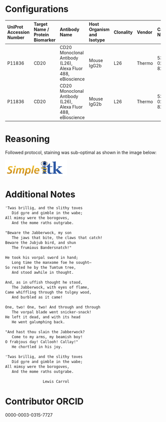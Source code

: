 # Configurations

| UniProt Accession Number   | Target Name / Protein Biomarker   | Antibody Name                                                | Host Organism and Isotype   | Clonality   | Vendor   | Catalog Number   | Conjugate   | RRID        | Application   | Method           | Tissue Preservation   | Tissue           | Detergent         | Antigen Retrieval Conditions   | Dye Inactivation Conditions   | Result   | Agree   | Disagree   |
|:---------------------------|:----------------------------------|:-------------------------------------------------------------|:----------------------------|:------------|:---------|:-----------------|:------------|:------------|:--------------|:-----------------|:----------------------|:-----------------|:------------------|:-------------------------------|:------------------------------|:---------|:--------|:-----------|
| P11836                     | CD20                              | CD20 Monoclonal Antibody (L26), Alexa Fluor 488, eBioscience | Mouse IgG2b                 | L26         | Thermo   | 53-0202-82       | AF488       | AB_10734358 | IHC-Fr        | IBEX2D Automated | 1% PFA Fixed Frozen   | Human lymph node | 0.3% Triton-X-100 |                                | 1 mg/ml LiBH4 15 minutes      | Success  | [+](#reason1)       |            |
| P11836                     | CD20                              | CD20 Monoclonal Antibody (L26), Alexa Fluor 488, eBioscience | Mouse IgG2b                 | L26         | Thermo   | 53-0202-82       | AF488       | AB_10734358 | IHC-Fr        | IBEX2D Manual    | 1% PFA Fixed Frozen   | Human lymph node | 0.3% Triton-X-100 |                                | 1 mg/ml LiBH4 15 minutes      | Success  | [+](#reason1)       |            |



# Reasoning

<a name="reason1"></a>
Followed protocol, staining was sub-optimal as shown in the image below:

![](staining_example.jpg?raw=true)

# Additional Notes

```
'Twas brillig, and the slithy toves
   Did gyre and gimble in the wabe;
All mimsy were the borogoves,
   And the mome raths outgrabe.

"Beware the Jabberwock, my son
   The jaws that bite, the claws that catch!
Beware the Jubjub bird, and shun
   The frumious Bandersnatch!"

He took his vorpal sword in hand;
   Long time the manxome foe he sought—
So rested he by the Tumtum tree,
   And stood awhile in thought.

And, as in uffish thought he stood,
   The Jabberwock, with eyes of flame,
Came whiffling through the tulgey wood,
   And burbled as it came!

One, two! One, two! And through and through
   The vorpal blade went snicker-snack!
He left it dead, and with its head
   He went galumphing back.

"And hast thou slain the Jabberwock?
   Come to my arms, my beamish boy!
O frabjous day! Callooh! Callay!"
   He chortled in his joy.

'Twas brillig, and the slithy toves
   Did gyre and gimble in the wabe;
All mimsy were the borogoves,
   And the mome raths outgrabe.

                 Lewis Carrol
```

# Contributor ORCID

0000-0003-0315-7727
